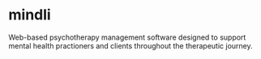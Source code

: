 # mindli

Web-based psychotherapy management software designed to support mental health practioners and clients throughout the therapeutic journey.